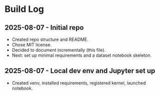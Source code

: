 # Build Log 
 
## 2025-08-07 - Initial repo 
- Created repo structure and README. 
- Chose MIT license. 
- Decided to document incrementally (this file). 
- Next: set up minimal requirements and a dataset notebook skeleton. 
## 2025-08-07 - Local dev env and Jupyter set up
- Created venv, installed requirements, registered kernel, launched notebook.
